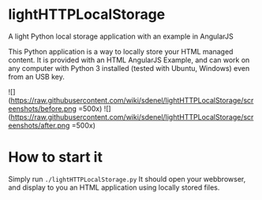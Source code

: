 lightHTTPLocalStorage
=====================

A light Python local storage application with an example in AngularJS

This Python application is a way to locally store your HTML managed content. It is provided with an HTML AngularJS Example, and can work on any computer with Python 3 installed (tested with Ubuntu, Windows) even from an USB key.

![](https://raw.githubusercontent.com/wiki/sdenel/lightHTTPLocalStorage/screenshots/before.png =500x)
![](https://raw.githubusercontent.com/wiki/sdenel/lightHTTPLocalStorage/screenshots/after.png =500x)

How to start it
===============

Simply run `./lightHTTPLocalStorage.py`
It should open your webbrowser, and display to you an HTML application using locally stored files.

